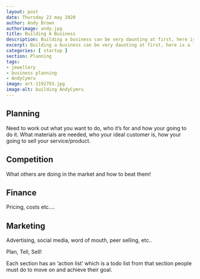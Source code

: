 ```yaml
---
layout: post
date: Thursday 23 may 2020
author: Andy Brown
authorimage: andy.jpg
title: Building A Business
description: Building a business can be very daunting at first, here is a little guide to get you started and help you on your way.
excerpt: Building a business can be very daunting at first, here is a little guide to get you started and help you on your way.
categories: [ startup ]
section: Planning
tags:
- jewellery
- business planning
- AndyCymru
image: art-1192793.jpg
image-alt: building AndyCymru
---
```


## Planning
Need to work out what you want to do, who it’s for and how your going to do it.
What materials are needed, who your ideal customer is, how your going to sell your service/product.

## Competition
What others are doing in the market and how to beat them!

## Finance
Pricing, costs etc....

## Marketing
Advertising, social media, word of mouth, peer selling, etc..




Plan, Tell, Sell!


Each section has an ‘action list’ which is a todo list from that section people must do to move on and achieve their goal.